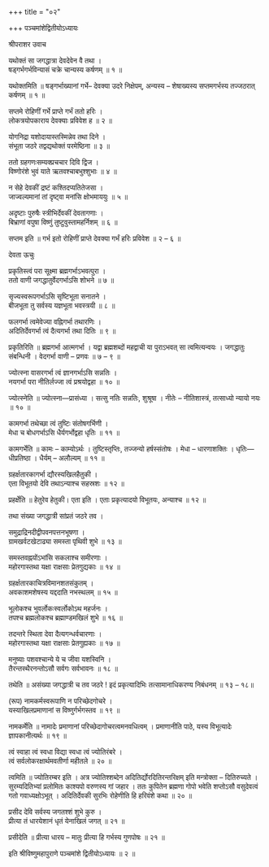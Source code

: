 +++
title = "०२"

+++
पञ्चमांशेद्वितीयोऽध्यायः

श्रीपराशर उवाच

यथोक्तं सा जगद्धात्रा देवदेवेन वै तथा ।  
षड्गर्भगर्भविन्यासं चक्रे चान्यस्य कर्षणम् ॥ १ ॥

यथोक्तमिति ॥ षङ्गर्भाख्यानां गर्भे– देवक्या उदरे निक्षेपम्, अन्यस्य – शेषाख्यस्य सप्तमगर्भस्य तज्जठरात् कर्षणम् ॥ १ ॥

सप्तमे रोहिणीं गर्भे प्राप्ते गर्भं ततो हरिः ।  
लोकत्रयोपकाराय देवक्याः प्रविवेश ह ॥ २ ॥

योगनिद्रा यशोदायास्तस्मिन्नेव तथा दिने ।  
संभूता जठरे तद्वद्यथोक्तं परमेष्ठिना ॥ ३ ॥

ततो ग्रहगणःसम्यक्प्रचचार दिवि द्विज ।  
विष्णोरंशे भुवं याते ऋतवश्चाबभुश्शुभाः ॥ ४ ॥

न सेहे देवकीं द्रष्टं कश्तिदप्यतितेजसा ।  
जाज्वल्यमानां तां दृष्ट्वा मनांसि क्षोभमाययुः ॥ ५ ॥

अदृष्टाः पुरुषैः स्त्रीभिर्देवकीं देवतागणाः ।  
बिभ्राणां वपुषा विष्णुं तुष्टुवुस्तामहर्निशम् ॥ ६ ॥

सप्तम इति ॥ गर्भ इतो रोहिणीं प्राप्ते देवक्या गर्भं हरिः प्रविवेश ॥ २ – ६ ॥

देवता ऊचुः

प्रकृतिस्त्वं परा सूक्ष्मा ब्रह्मगर्भाऽभवत्पुरा ।  
ततो वाणी जगद्धातुर्वेदगर्भाऽसि शोभने ॥ ७ ॥

सृज्यस्वरूपगर्भाऽसि सृष्टिभूता सनातने ।  
बीजभूता तु सर्वस्य यज्ञभूता भवस्त्रयी ॥ ८ ॥

फलगर्भा त्वमेवेज्या वह्निगर्भा तथारणिः ।  
अदितिर्देवगर्भा त्वं दैत्यगर्भा तथा दितिः ॥ ९ ॥

प्रकृतिरिति ॥ ब्रह्मगर्भा आत्मगर्भा । यद्वा ब्रह्मशब्दों महद्वाची या पुराऽभवत् सा त्वमित्यन्वयः । जगद्धातुः संबन्धिनी । वेदगर्भा वाणी – प्रणवः ॥ ७ – ९ ॥

ज्योत्स्ना वासरगर्भा त्वं ज्ञानगर्भाऽसि सन्नतिः ।  
नयगर्भा परा नीतिर्लज्जा त्वं प्रश्रयोद्वहा ॥ १० ॥

ज्योत्स्नेति ॥ ज्योत्स्ना—प्रासंध्या । सत्सु नतिः सन्नतिः, शुश्रूषा । नीतेः – नीतिशास्त्रं, तत्साध्यो न्यायो नयः ॥ १० ॥

कामगर्भा तथेच्छा त्वं तुष्टिः संतोषगर्भिणी ।  
मेधा च बोधगर्भाऽसि धैर्यगर्भोद्वहा धृतिः ॥ ११ ॥

कामगर्भेति ॥ कामः – काम्योऽर्थः । तुष्टिस्तृप्तिः, तज्जन्यो हर्षस्संतोषः । मेधा – धारणाशक्तिः । धृतिः—धीप्रतिष्ठा । धैर्यम् – अलौल्यम् ॥ ११ ॥

ग्रहर्क्षतारकागर्भा द्यौरस्यखिलहैतुकी ।  
एता विभूतयो देवि तथाऽन्याश्च सहस्रशः ॥ १२ ॥

प्रहर्क्षेति ॥ हेतुरेव हेतुकी। एता इति । एताः प्रकृत्यादयो विभूतयः, अन्याश्च ॥ १२ ॥

तथा संख्या जगद्धात्री सांप्रतं जठरे तव ।

समुद्राद्रिनदीद्वीपवनपत्तनभूषणा ।  
ग्रामखर्वटखेटाढ्या समस्ता पृथिवी शुभे ॥ १३ ॥

समस्तवह्नयोंऽभांसि सकलाश्च समीरणाः ।  
महोरगास्तथा यक्षा राक्षसाः प्रेतगुद्यकाः ॥ १४ ॥

ग्रहर्क्षतारकाचित्रविमानशतसंकुतम् ।  
अवकाशमशेषस्य यद्ददाति नभस्थलम् ॥ १५ ॥

भूलोकश्च भुवर्लोकःस्वर्लोकोऽथ महर्जनः ।  
तपश्च ब्रह्मलोकश्च ब्रह्माण्डमखिलं शुभे ॥ १६ ॥

तदन्तरे स्थिता देवा दैत्यगन्धर्वचारणाः ।  
महोरगास्तथा यक्षा राक्षसाः प्रेतगुह्यकाः ॥ १७ ॥

मनुष्याः पशवश्चान्ये ये च जीवा यशस्विनि ।  
तैरन्तस्थैरनन्तोऽसौ सर्वगः सर्वभावनः ॥ १८ ॥

तथेति ॥ असंख्या जगद्धात्री च तव जठरे ! इदं प्रकृत्यादिभिः तत्सामानाधिकरण्य निबंधनम् ॥ १३ – १८॥

(रूप) नामकर्मस्वरूपाणि न परिच्छेदगोचरे ।  
यस्याखिलप्रमाणानां स विष्णुर्गर्भगस्तव ॥ १९ ॥

नामकर्मेति ॥ नामादेः प्रमाणानां परिच्छेदागोचरत्वमनवधित्वम् । प्रमाणानीति पाठे, यस्य विभूत्यादेः ज्ञापकानीत्यर्थः ॥ १९ ॥

त्वं स्वाहा त्वं स्वधा विद्या स्वधा त्वं ज्योतिरंबरे ।  
त्वं सर्वलोकरक्षार्थमवतीर्णा महीतले ॥ २० ॥

त्वमिति ॥ ज्योतिरम्बर इति । अत्र ज्योतिश्शब्देन अदितिर्द्योरदितिरन्तरिक्षम् इति मन्त्रोक्ता – दितिरुच्यते । सुरम्यदितिभ्यां प्रलोमितः काश्यपो वरुणस्य गां जहार । ततः कुपितेन ब्रह्मणा गोपो भवेति शप्तोऽसौ वसुदेवत्वं गतो गवाध्यक्षोऽभूत् । अदितिर्देवकी सुरभिः रोहेणीति हि हरिवंशे कथा ॥ २० ॥

प्रसीद देवि सर्वस्य जगतश्शं शुभे कुरु ।  
प्रीत्या तं धारयेशानं धृतं येनाखिलं जगत् ॥ २१ ॥

प्रसीदेति ॥ प्रीत्या धारय – मातुः प्रीत्या हि गर्भस्य गुणपोषः ॥ २१ ॥

इति श्रीविष्णुमहापुराणे पञ्चमांशे द्वितीयोऽध्यायः ॥ २ ॥
